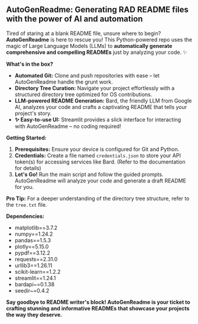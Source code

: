 ##  AutoGenReadme: Generating RAD README files with the power of AI and automation 

Tired of staring at a blank README file, unsure where to begin?  **AutoGenReadme** is here to rescue you! This Python-powered repo uses the magic of Large Language Models (LLMs) to **automatically generate comprehensive and compelling READMEs** just by analyzing your code. ✨

**What's in the box?**

* **Automated Git:** Clone and push repositories with ease – let AutoGenReadme handle the grunt work. 
* **Directory Tree Curation:** Navigate your project effortlessly with a structured directory tree optimized for OS contributions. ️
* **LLM-powered README Generation:** Bard, the friendly LLM from Google AI, analyzes your code and crafts a captivating README that tells your project's story. 
* **✨ Easy-to-use UI:** Streamlit provides a slick interface for interacting with AutoGenReadme – no coding required! 

**Getting Started:**

1. **Prerequisites:** Ensure your device is configured for Git and Python. 
2. **Credentials:** Create a file named `credentials.json` to store your API token(s) for accessing services like Bard.  (Refer to the documentation for details)
3. **Let's Go!** Run the main script and follow the guided prompts. AutoGenReadme will analyze your code and generate a draft README for you. 

**Pro Tip:** For a deeper understanding of the directory tree structure, refer to the `tree.txt` file. 

**Dependencies:**

* matplotlib==3.7.2
* numpy==1.24.2
* pandas==1.5.3
* plotly==5.15.0
* pypdf==3.12.2
* requests==2.31.0
* urllib3==1.26.11
* scikit-learn==1.2.2
* streamlit==1.24.1
* bardapi~=0.1.38
* seedir~=0.4.2


**Say goodbye to README writer's block!  AutoGenReadme is your ticket to crafting stunning and informative READMEs that showcase your projects the way they deserve.**
